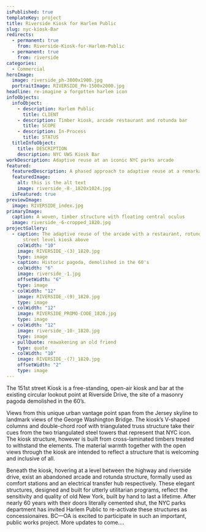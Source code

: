 ```yaml
---
isPublished: true
templateKey: project
title: Riverside Kiosk for Harlem Public
slug: nyc-kiosk-Bar
redirects:
  - permanent: true
    from: Riverside-Kiosk-for-Harlem-Public
  - permanent: true
    from: riverside
categories:
  - Commercial
heroImage:
  image: riverside_ph-3800x1900.jpg
  portraitImage: RIVERSIDE_PH-1500x2000.jpg
headline: re-imagine a forgotten harlem icon
infoObjects:
  infoObject:
    - description: Harlem Public
      title: CLIENT
    - description: Timber kiosk, arcade restaurant and rotunda bar
      title: SCOPE
    - description: In-Process
      title: STATUS
  titleInfoObject:
    title: DESCRIPTION
    description: NYC UWS Kiosk Bar
workDescription: Adaptive reuse at an iconic NYC parks arcade
featured:
  featuredDescription: A phased approach to adaptive reuse at a remarkable NYC iconic structure
  featuredImage:
    alt: this is the alt text
    image: riverside_-8-_1820x1024.jpg
  isFeatured: true
previewImage:
  image: RIVERSIDE_index.jpg
primaryImage:
  caption: A woven, timber structure with floating central oculus
  image: riverside_-6-cropped_1820.jpg
projectGallery:
  - caption: The adaptive reuse of the arcade with a restaurant, rotunda bar and
      street level kiosk above
    colWidth: "10"
    image: RIVERSIDE_-(3)_1820.jpg
    type: image
  - caption: Historic pagoda, demolished in the 60's
    colWidth: "6"
    image: riverside_-1.jpg
    offsetWidth: "6"
    type: image
  - colWidth: "12"
    image: RIVERSIDE_-(9)_1820.jpg
    type: image
  - colWidth: "12"
    image: RIVERSIDE_PROMO-CODE_1820.jpg
    type: image
  - colWidth: "12"
    image: riverside_-10-_1820.jpg
    type: image
  - pullQuote: reawakening an old friend
    type: quote
  - colWidth: "10"
    image: RIVERSIDE_-(7)_1820.jpg
    offsetWidth: "2"
    type: image
---
```


The 151st street Kiosk is a free-standing, open-air kiosk and
bar at the existing circular lookout point at Riverside Drive,
the site of a masonry pagoda demolished in the 60’s.

Views from this unique urban vantage point span from the
Jersey skyline to landmark views of the George Washington
Bridge. The kiosk’s V-shaped columns and double-chord roof
with triangulated truss structure take their cues from the two
triangulated steel towers that represent that NYC icon.
The kiosk structure, however is built from cross-laminated
timbers treated to withstand the elements. The material
warmth together with the open views through the kiosk are
intended to reflect a structure that is welcoming and inclusive
of all.

Beneath the kiosk, hovering at a level between the highway and riverside drive, exist an abandoned arcade and rotunda structure, formally used as comfort stations and an electrical transfer hub respectively. These elegant structures, designed and built for utterly utilitarian programs, reflect the sensitivity and quality of old New York, built by hand to last a lifetime. After nearly 60 years with their doors literally cemented shut, the NYC parks department has invited Harlem Public to re-activate these structures as concessionaires. BC—OA is excited to participate in such an important, public works project. More updates to come....
